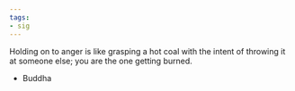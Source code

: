 ```yaml
---
tags:
- sig
---
```




Holding on to anger is like grasping a hot coal with the intent of throwing it at someone else; you are the one getting burned. 

- Buddha